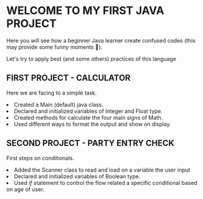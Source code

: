 <h1>WELCOME TO MY FIRST JAVA PROJECT</h1>

<p>Here you will see how a beginner Java learner create confused codes (this may provide some funny moments 🙂).</p>
<p>Let's try to apply best (and some others) practices of this language</p>

<h2> FIRST PROJECT - CALCULATOR</h2>
<p>Here we are facing to a simple task.
<li>Created a Main (default) java class.
<li>Declared and initialized variables of Integer and Float type.
<li>Created methods for calculate the four main signs of Math.
<li>Used different ways to format the output and show on display.

<h2> SECOND PROJECT - PARTY ENTRY CHECK</h2>
<p>First steps on conditionals.
<li>Added the Scanner class to read and load on a variable the user input
<li>Declared and initialized variables of Boolean type.
<li>Used <i>if</i> statement to control the flow related a specific conditional based on age of user.